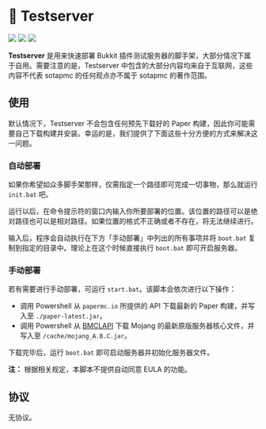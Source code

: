 # 🔌 Testserver

![](https://img.shields.io/badge/poweredby-sotapmc-blue)
![](https://img.shields.io/badge/paper-1.16.1-brightgreen)
![](https://img.shields.io/badge/recommended-11-brown?logo=java)

**Testserver** 是用来快速部署 Bukkit 插件测试服务器的脚手架，大部分情况下属于自用。需要注意的是，Testserver 中包含的大部分内容均来自于互联网，这些内容不代表 sotapmc 的任何观点亦不属于 sotapmc 的著作范围。

## 使用

默认情况下，Testserver 不会包含任何预先下载好的 Paper 构建，因此你可能需要自己下载构建并安装。幸运的是，我们提供了下面这些十分方便的方式来解决这一问题。

### 自动部署

如果你希望如众多脚手架那样，仅需指定一个路径即可完成一切事物，那么就运行 `init.bat` 吧。

运行以后，在命令提示符的窗口内输入你所要部署的位置。该位置的路径可以是绝对路径也可以是相对路径。如果位置的格式不正确或者不存在，将无法继续进行。

输入后，程序会自动执行在下方「手动部署」中列出的所有事项并将 `boot.bat` 复制到指定的目录中。理论上在这个时候直接执行 `boot.bat` 即可开启服务器。

### 手动部署

若有需要进行手动部署，可运行 `start.bat`。该脚本会依次进行以下操作：

- 调用 Powershell 从 `papermc.io` 所提供的 API 下载最新的 Paper 构建，并写入至 `./paper-latest.jar`。
- 调用 Powershell 从 [BMCLAPI](//bmclapidoc.bangbang93.com) 下载 Mojang 的最新原版服务器核心文件，并写入至 `/cache/mojang_A.B.C.jar`。

下载完毕后，运行 `boot.bat` 即可启动服务器并初始化服务器文件。

**注：** 根据相关规定，本脚本不提供自动同意 EULA 的功能。

## 协议

无协议。


